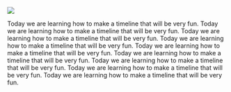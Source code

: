 <a href="https://www.juncture-digital.org"><img src="https://juncture-digital.github.io/juncture/static/images/ve-button.png"></a>

<param ve-config 
title="More about tea!"    
source-image="https://upload.wikimedia.org/wikipedia/commons/6/6e/Camellia_sinensis-IMG_3444.jpg"   
banner="https://upload.wikimedia.org/wikipedia/commons/6/6e/Camellia_sinensis-IMG_3444.jpg" 
height=100
author="Thais Perez"
layout="vertical">

Today we are learning how to make a timeline that will be very fun. Today we are learning how to make a timeline that will be very fun. Today we are learning how to make a timeline that will be very fun. Today we are learning how to make a timeline that will be very fun. Today we are learning how to make a timeline that will be very fun. Today we are learning how to make a timeline that will be very fun. Today we are learning how to make a timeline that will be very fun. Today we are learning how to make a timeline that will be very fun. Today we are learning how to make a timeline that will be very fun.
<param ve-image
	   src="wc: Tea plant (Camellia sinensis); flowering stem with sectioned Wellcome V0044086.jpg"
	   caption="This is a really cool botanical illustration of the teaplant.">
	   
